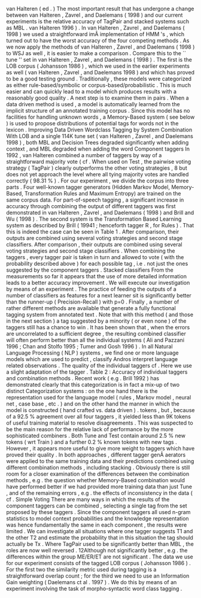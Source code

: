 van Halteren ( ed . ) 
The most important result that has undergone a change between van Halteren , Zavrel , and Daelemans ( 1998 ) and our current experiments is the relative accuracy of TagPair and stacked systems such as MBL . 
van Halteren 1996 ) . 
In van Halteren , Zavrel , and Daelemans ( 1998 ) we used a straightforward imÂ­ implementation of HMM 's , which turned out to have the worst accuracy of the four competing methods . 
As we now apply the methods of van Halteren , Zavrel , and Daelemans ( 1998 ) to WSJ as well , it is easier to make a comparison . 
Compare this to the `` tune '' set in van Halteren , Zavrel , and Daelemans ( 1998 ) . 
The first is the LOB corpus ( Johansson 1986 ) , which we used in the earlier experiments as well ( van Halteren , Zavrel , and Daelemans 1998 ) and which has proved to be a good testing ground . 
Traditionally , these models were categorized as either rule-based/symbolic or corpus-based/probabilistic . 
This is much easier and can quickly lead to a model which produces results with a reasonably good quality . 
A next step is to examine them in pairs . 
When a data driven method is used , a model is automatically learned from the implicit structure of an annotated training corpus . 
Since this model has no facilities for handling unknown words , a Memory-Based system ( see below ) is used to propose distributions of potential tags for words not in the lexicon . 
Improving Data Driven Wordclass Tagging by System Combination
With LOB and a single 114K tune set ( van Halteren , Zavrel , and Daelemans 1998 ) , both MBL and Decision Trees degraded significantly when adding context , and MBL degraded when adding the word 
Component taggers In 1992 , van Halteren combined a number of taggers by way of a straightforward majority vote ( cf . 
When used on Test , the pairwise voting strategy ( TagPair ) clearly outperforms the other voting strategies , 8 but does not yet approach the level where all tying majority votes are handled correctly ( 98.31 % ) . 
For our experiment , we divide the corpus into three parts . 
Four well-known tagger generators (Hidden Markov Model, Memory-Based, Transformation Rules and Maximum Entropy) are trained on the same corpus data.
For part-of-speech tagging , a significant increase in accuracy through combining the output of different taggers was first demonstrated in van Halteren , Zavrel , and Daelemans ( 1998 ) and Brill and Wu ( 1998 ) . 
The second system is the Transformation Based Learning system as described by Brill ( 19941 ; henceforth tagger R , for Rules ) . 
That this is indeed the case can be seen in Table 1 . 
After comparison, their outputs are combined using several voting strategies and second stage classifiers.
After comparison , their outputs are combined using several voting strategies and second stage classifiers . 
When combining the taggers , every tagger pair is taken in turn and allowed to vote ( with the probability described above ) for each possible tag , i.e . not just the ones suggested by the component taggers . 
Stacked classifiers From the measurements so far it appears that the use of more detailed information leads to a better accuracy improvement . 
We will execute our investigation by means of an experiment . 
The practice of feeding the outputs of a number of classifiers as features for a next learner sit is significantly better than the runner-up ( Precision-Recall ) with p=0 . 
Finally , a number of rather different methods are available that generate a fully functional tagging system from annotated text . 
Note that with this method ( and those in the next section ) a tag suggested by a minority ( or even none ) of the taggers still has a chance to win . 
It has been shown that , when the errors are uncorrelated to a sufficient degree , the resulting combined classifier will often perform better than all the individual systems ( Ali and Pazzani 1996 ; Chan and Stolfo 1995 ; Tumer and Gosh 1996 ) . 
In all Natural Language Processing ( NLP ) systems , we find one or more language models which are used to predict , classify Andros interpret language related observations . 
The quality of the individual taggers cf . 
Here we use a slight adaptation of the tagger . 
Table 2 : Accuracy of individual taggers and combination methods . 
Recent work ( e.g . Brill 1992 ) has demonstrated clearly that this categorization is in fact a mix-up of two distinct Categorization systems : on the one hand there is the representation used for the language model ( rules , Markov model , neural net , case base , etc . ) and on the other hand the manner in which the model is constructed ( hand crafted vs. data driven ) . 
tokens , but , because of a 92.5 % agreement over all four taggers , it yielded less than 9K tokens of useful training material to resolve disagreements . 
This was suspected to be the main reason for the relative lack of performance by the more sophisticated combiners . 
Both Tune and Test contain around 2.5 % new tokens ( wrt Train ) and a further 0.2 % known tokens with new tags . 
However , it appears more useful to give more weight to taggers which have proved their quality . 
In both approaches , different tagger genÂ­ aerators were applied to the same training data and their predictions combined using different combination methods , including stacking . 
Obviously there is still room for a closer examination of the differences between the combination methods , e.g . the question whether Memory-Based combination would have performed better if we had provided more training data than just Tune , and of the remaining errors , e.g . the effects of inconsistency in the data ( cf . 
Simple Voting There are many ways in which the results of the component taggers can be combined , selecting a single tag from the set proposed by these taggers . 
Since the component taggers all used n-gram statistics to model context probabilities and the knowledge representation was hence fundamentally the same in each component , the results were limited . 
We can investigate all situations where one tagger suggests T1 and the other T2 and estimate the probability that in this situation the tag should actually be Tx . 
Where TagPair used to be significantly better than MBL , the roles are now well reversed . 
12Although not significantly better , e.g . the differences within the group ME/ER/ET are not significant . 
The data we use for our experiment consists of the tagged LOB corpus ( Johansson 1986 ) . 
For the first two the similarity metric used during tagging is a straightforward overlap count ; for the third we need to use an Information Gain weighting ( Daelemans ct al . 1997 ) . 
We do this by means of an experiment involving the task of morpho-syntactic word class tagging . 